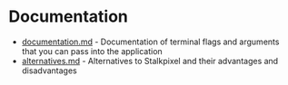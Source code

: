 # Documentation

- [documentation.md](documentation.md) - Documentation of terminal flags and arguments that you can pass into the application
- [alternatives.md](alternatives.md) - Alternatives to Stalkpixel and their advantages and disadvantages